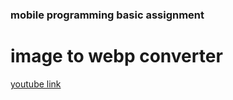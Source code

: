 ### mobile programming basic assignment
# image to webp converter

[youtube link](https://youtube.com/shorts/oeXkdpI-lg0)


